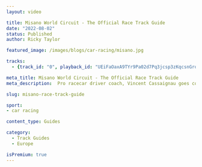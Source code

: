 ```yaml
---
layout: video

title: Misano World Circuit - The Official Race Track Guide
date: "2022-08-02"
status: Published
author: Ricky Taylor

featured_image: /images/blogs/car-racing/misano.jpg

tracks:
  - {track_id: "0", playback_id: "UEiFaOaxA9TYr9Pa02d7Pq3jcsp3zKqcsnGrod0100VABg", lesson_name: "Misano World Circuit", lesson_desc: "Pro racecar driver coach, Vincent Cassaignau goes corner by corner around Misano and gives drivers everything they need to know to be fast around this famed race track."}

meta_title: Misano World Circuit - The Official Race Track Guide
meta_description:  Pro racecar driver coach, Vincent Cassaignau goes corner by corner around Misano and gives drivers everything they need to know to be fast around this famed race track.

slug: misano-race-track-guide

sport:
- car racing

content_type: Guides

category:
  - Track Guides
  - Europe

isPremium: true
---
```



